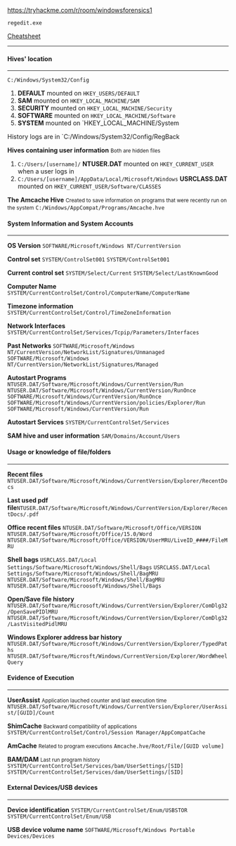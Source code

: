 https://tryhackme.com/r/room/windowsforensics1

`regedit.exe`

[Cheatsheet](WindowsForensicsCheatsheet-TryHackMe-1642092762578.pdf)

---
#### Hives' location
---
`C:/Windows/System32/Config`

1. **DEFAULT** mounted on `HKEY_USERS/DEFAULT`
2. **SAM** mounted on `HKEY_LOCAL_MACHINE/SAM`
3. **SECURITY** mounted on `HKEY_LOCAL_MACHINE/Security`
4. **SOFTWARE** mounted on `HKEY_LOCAL_MACHINE/Software`
5. **SYSTEM** mounted on `HKEY_LOCAL_MACHINE/System

History logs are in `C:/Windows/System32/Config/RegBack

**Hives containing user information**
<small>Both are hidden files</small>
1. `C:/Users/[username]/`
	**NTUSER.DAT** mounted on `HKEY_CURRENT_USER` when a user logs in
2. `C:/Users/[username]/AppData/Local/Microsoft/Windows`
	**USRCLASS.DAT** mounted on `HKEY_CURRENT_USER/Software/CLASSES`

**The Amcache Hive**
<small>Created to save information on programs that were recently run on the system</small>
`C:/Windows/AppCompat/Programs/Amcache.hve`


#### System Information and System Accounts
---
**OS Version**
`SOFTWARE/Microsoft/Windows NT/CurrentVersion`

**Control set**
`SYSTEM/ControlSet001`
`SYSTEM/ControlSet001`

**Current control set**
`SYSTEM/Select/Current`
`SYSTEM/Select/LastKnownGood`

**Computer Name**
`SYSTEM/CurrentControlSet/Control/ComputerName/ComputerName`

**Timezone information**
`SYSTEM/CurrentControlSet/Control/TimeZoneInformation`

**Network Interfaces**
`SYSTEM/CurrentControlSet/Services/Tcpip/Parameters/Interfaces`

**Past Networks**
`SOFTWARE/Microsoft/Windows NT/CurrentVersion/NetworkList/Signatures/Unmanaged`
`SOFTWARE/Microsoft/Windows NT/CurrentVersion/NetworkList/Signatures/Managed`

**Autostart Programs**
`NTUSER.DAT/Software/Microsoft/Windows/CurrentVersion/Run`
`NTUSER.DAT/Software/Microsoft/Windows/CurrentVersion/RunOnce`
`SOFTWARE/Microsoft/Windows/CurrentVersion/RunOnce`
`SOFTWARE/Microsoft/Windows/CurrentVersion/policies/Explorer/Run`
`SOFTWARE/Microsoft/Windows/CurrentVersion/Run`

**Autostart Services**
`SYSTEM/CurrentControlSet/Services`

**SAM hive and user information**
`SAM/Domains/Account/Users`

#### Usage or knowledge of file/folders
---
**Recent files**
`NTUSER.DAT/Software/Microsoft/Windows/CurrentVersion/Explorer/RecentDocs`

**Last used pdf file**`NTUSER.DAT/Software/Microsoft/Windows/CurrentVersion/Explorer/RecentDocs/.pdf`

**Office recent files**
`NTUSER.DAT/Software/Microsoft/Office/VERSION`
`NTUSER.DAT/Software/Microsoft/Office/15.0/Word`
`NTUSER.DAT/Software/Microsoft/Office/VERSION/UserMRU/LiveID_####/FileMRU`

**Shell bags**
`USRCLASS.DAT/Local Settings/Software/Microsoft/Windows/Shell/Bags`
`USRCLASS.DAT/Local Settings/Software/Microsoft/Windows/Shell/BagMRU`
`NTUSER.DAT/Software/Microsoft/Windows/Shell/BagMRU`
`NTUSER.DAT/Software/Microosoft/Windows/Shell/Bags`

**Open/Save file history**
`NTUSER.DAT/Software/Microsoft/Windows/CurrentVersion/Explorer/ComDlg32/OpenSavePIDlMRU`
`NTUSER.DAT/Software/Microsoft/Windows/CurrentVersion/Explorer/ComDlg32/LastVisitedPidlMRU`

**Windows Explorer address bar history**
`NTUSER.DAT/Software/Microsoft/Windows/CurrentVersion/Explorer/TypedPaths`
`NTUSER.DAT/Software/Microsft/Windows/CurrentVersion/Explorer/WordWheelQuery`

#### Evidence of Execution
---
**UserAssist**
<small>Application lauched counter and last execution time</small>
`NTUSER.DAT/Software/Microsoft/Windows/CurrentVersion/Explorer/UserAssist/[GUID]/Count`

**ShimCache**
<small>Backward compatibility of applications</small>
`SYSTEM/CurrentControlSet/Control/Session Manager/AppCompatCache`

**AmCache**
<small>Related to program executions</small>
`Amcache.hve/Root/File/[GUID volume]`

**BAM/DAM**
<small>Last run program history</small>
`SYSTEM/CurrentControlSet/Services/bam/UserSettings/[SID]`
`SYSTEM/CurrentControlSet/Services/dam/UserSettings/[SID]`

#### External Devices/USB devices
---
**Device identification**
`SYSTEM/CurrentControlSet/Enum/USBSTOR`
`SYSTEM/CurrentControlSet/Enum/USB`

**USB device volume name**
`SOFTWARE/Microsoft/Windows Portable Devices/Devices`

